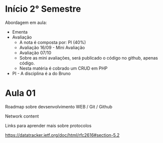 # Início 2° Semestre

Abordagem em aula:


- Ementa
- Avaliação
  - A nota é composta por: PI (40%)
  - Avaliação 16/09 - Mini Avaliação
  - Avaliação 07/10
  - Sobre as mini avaliações, será publicado o código no github, apenas código.
  - Nesta matéria é cobrado um CRUD em PHP
- PI - A disciplina é a do Bruno


# Aula 01

Roadmap sobre devsenvolvimento WEB / Git / Github

Network content


Links para aprender mais sobre protocolos

https://datatracker.ietf.org/doc/html/rfc2616#section-5.2
